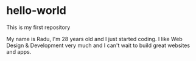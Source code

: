 # hello-world
This is my first repository

My name is Radu, I'm 28 years old and I just started coding. I like Web Design & Development very much and I can't wait to build great websites and apps.
